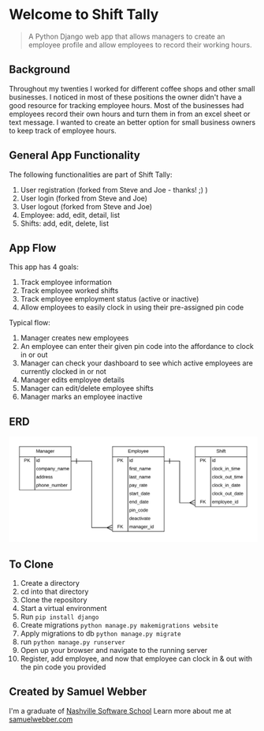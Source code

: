 # Welcome to Shift Tally
> A Python Django web app that allows managers to create an employee profile and allow employees to record their working hours.

## Background
Throughout my twenties I worked for different coffee shops and other small businesses. I noticed in most of these positions the owner didn't have a good resource for tracking employee hours. Most of the businesses had employees record their own hours and turn them in from an excel sheet or text message. I wanted to create an better option for small business owners to keep track of employee hours.

## General App Functionality
The following functionalities are part of Shift Tally:

1. User registration (forked from Steve and Joe - thanks! ;) )
1. User login (forked from Steve and Joe)
1. User logout (forked from Steve and Joe)
1. Employee: add, edit, detail, list
1. Shifts: add, edit, delete, list

## App Flow
This app has 4 goals:
1. Track employee information
1. Track employee worked shifts
1. Track employee employment status (active or inactive)
1. Allow employees to easily clock in using their pre-assigned pin code

Typical flow:

1. Manager creates new employees
1. An employee can enter their given pin code into the affordance to clock in or out
1. Manager can check your dashboard to see which active employees are currently clocked in or not
1. Manager edits employee details
1. Manager can edit/delete employee shifts
1. Manager marks an employee inactive 

## ERD

![shift tally erd](website/static/ERD-shift-tally.png)

## To Clone
1. Create a directory
1. cd into that directory
1. Clone the repository
1. Start a virtual environment
1. Run `pip install django`
1. Create migrations `python manage.py makemigrations website`
1. Apply migrations to db `python manage.py migrate`
1. run `python manage.py runserver`
1. Open up your browser and navigate to the running server
1. Register, add employee, and now that employee can clock in & out with the pin code you provided

## Created by Samuel Webber
I'm a graduate of [Nashville Software School](http://nashvillesoftwareschool.com/) 
Learn more about me at [samuelwebber.com](http://www.samuelwebber.com/)

